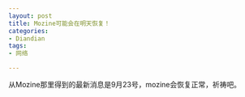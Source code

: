 ```yaml
---
layout: post
title: Mozine可能会在明天恢复！
categories:
- Diandian
tags:
- 网络

---
```

从Mozine那里得到的最新消息是9月23号，mozine会恢复正常，祈祷吧。